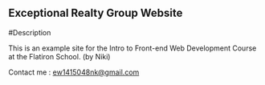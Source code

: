 Exceptional Realty Group Website
---

#Description

This is an example site for the Intro to Front-end Web Development Course at the Flatiron School. (by Niki)

Contact me : ew1415048nk@gmail.com
